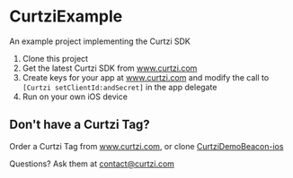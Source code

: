 # CurtziExample

An example project implementing the Curtzi SDK

1. Clone this project
2. Get the latest Curtzi SDK from www.curtzi.com
3. Create keys for your app at www.curtzi.com and modify the call to ```[Curtzi setClientId:andSecret]``` in the app delegate
4. Run on your own iOS device

## Don't have a Curtzi Tag?
Order a Curtzi Tag from www.curtzi.com, or clone [CurtziDemoBeacon-ios](https://github.com/ponycode/CurtziDemoBeacon-ios)

Questions? Ask them at contact@curtzi.com
